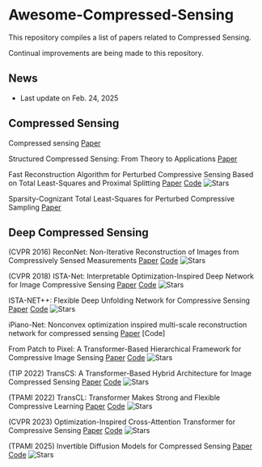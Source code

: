 # Awesome-Compressed-Sensing

This repository compiles a list of papers related to Compressed Sensing.

Continual improvements are being made to this repository.

## News

- Last update on Feb. 24, 2025

## Compressed Sensing

Compressed sensing [Paper](https://ieeexplore.ieee.org/abstract/document/1614066)

Structured Compressed Sensing: From Theory to Applications [Paper](https://ieeexplore.ieee.org/abstract/document/5954192)

Fast Reconstruction Algorithm for Perturbed Compressive Sensing Based on Total Least-Squares and Proximal Splitting [Paper](https://arxiv.org/abs/1606.04553) [Code](https://github.com/Reza219/Proximal-gradient-total-least-squares)
 ![Stars](https://img.shields.io/github/stars/Reza219/Proximal-gradient-total-least-squares)

Sparsity-Cognizant Total Least-Squares for Perturbed Compressive Sampling [Paper](https://ieeexplore.ieee.org/abstract/document/5706373/)

## Deep Compressed Sensing

(CVPR 2016) ReconNet: Non-Iterative Reconstruction of Images from Compressively Sensed
Measurements [Paper](https://openaccess.thecvf.com/content_cvpr_2016/papers/Kulkarni_ReconNet_Non-Iterative_Reconstruction_CVPR_2016_paper.pdf) [Code](https://github.com/Chinmayrane16/ReconNet-PyTorch)
![Stars](https://img.shields.io/github/stars/Chinmayrane16/ReconNet-PyTorch)

(CVPR 2018) ISTA-Net: Interpretable Optimization-Inspired Deep Network for Image
Compressive Sensing [Paper](https://openaccess.thecvf.com/content_cvpr_2018/papers/Zhang_ISTA-Net_Interpretable_Optimization-Inspired_CVPR_2018_paper.pdf) [Code](https://github.com/jianzhangcs/ISTA-Net-PyTorch)
![Stars](https://img.shields.io/github/stars/jianzhangcs/ISTA-Net-PyTorch)

ISTA-NET++: Flexible Deep Unfolding Network for Compressive Sensing [Paper](https://doi.org/10.1109/ICME51207.2021.9428249) [Code](https://github.com/jianzhangcs/ISTA-Netpp)
![Stars](https://img.shields.io/github/stars/jianzhangcs/ISTA-Netpp)

iPiano-Net: Nonconvex optimization inspired multi-scale reconstruction network for compressed sensing [Paper](https://doi.org/10.1016/j.image.2020.115989) [Code]

From Patch to Pixel: A Transformer-Based Hierarchical Framework for Compressive Image Sensing [Paper](https://ieeexplore.ieee.org/document/10049603) [Code](https://github.com/ICSResearch/TCS-Net)
![Stars](https://img.shields.io/github/stars/ICSResearch/TCS-Net)

(TIP 2022) TransCS: A Transformer-Based Hybrid Architecture for Image Compressed Sensing [Paper](https://ieeexplore.ieee.org/document/9934025/) [Code](https://github.com/ICSResearch/TransCS)
![Stars](https://img.shields.io/github/stars/ICSResearch/TransCS)

(TPAMI 2022) TransCL: Transformer Makes Strong and Flexible Compressive Learning [Paper](https://arxiv.org/abs/2207.11972) [Code](https://github.com/MC-E/TransCL/)
![Stars](https://img.shields.io/github/stars/MC-E/TransCL)

(CVPR 2023) Optimization-Inspired Cross-Attention Transformer for Compressive Sensing [Paper](https://openaccess.thecvf.com/content/CVPR2023/papers/Song_Optimization-Inspired_Cross-Attention_Transformer_for_Compressive_Sensing_CVPR_2023_paper.pdf) [Code](https://github.com/songjiechong/OCTUF)
![Stars](https://img.shields.io/github/stars/songjiechong/OCTUF)


(TPAMI 2025) Invertible Diffusion Models for Compressed Sensing [Paper](https://ieeexplore.ieee.org/document/10874182) [Code](https://github.com/Guaishou74851/IDM)
![Stars](https://img.shields.io/github/stars/Guaishou74851/IDM)
